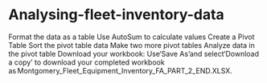 # Analysing-fleet-inventory-data

Format the data as a table
Use AutoSum to calculate values
Create a Pivot Table
Sort the pivot table data
Make two more pivot tables 
Analyze data in the pivot table
Download your workbook: Use‘Save As’and select‘Download a copy’ to download your completed workbook as Montgomery_Fleet_Equipment_Inventory_FA_PART_2_END.XLSX.

